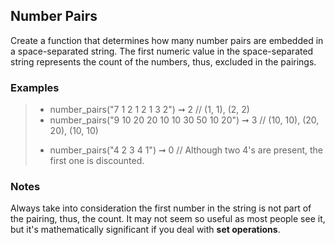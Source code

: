 ## Number Pairs

Create a function that determines how many number pairs are embedded in a space-separated string. The first numeric value in the space-separated string represents the count of the numbers, thus, excluded in the pairings.

### Examples

> - number_pairs("7 1 2 1 2 1 3 2") ➞ 2
>   // (1, 1), (2, 2)
> - number_pairs("9 10 20 20 10 10 30 50 10 20") ➞ 3
>   // (10, 10), (20, 20), (10, 10)
>
> * number_pairs("4 2 3 4 1") ➞ 0
>   // Although two 4's are present, the first one is discounted.

### Notes

Always take into consideration the first number in the string is not part of the pairing, thus, the count. It may not seem so useful as most people see it, but it's mathematically significant if you deal with **set operations**.
